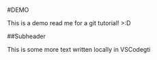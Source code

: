 #DEMO

This is a demo read me for a git tutorial! >:D

##Subheader

This is some more text written locally in VSCodegti
